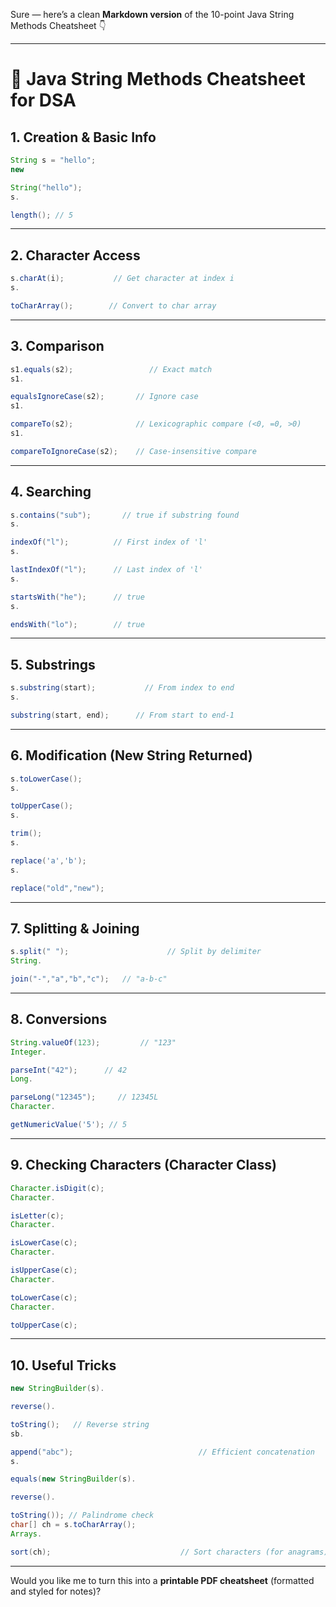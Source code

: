 Sure — here’s a clean **Markdown version** of the 10-point Java String Methods Cheatsheet 👇

---

# 🧠 Java String Methods Cheatsheet for DSA

## 1. Creation & Basic Info

```java
String s = "hello";
new

String("hello");
s.

length(); // 5
```

---

## 2. Character Access

```java
s.charAt(i);           // Get character at index i
s.

toCharArray();        // Convert to char array
```

---

## 3. Comparison

```java
s1.equals(s2);                 // Exact match
s1.

equalsIgnoreCase(s2);       // Ignore case
s1.

compareTo(s2);              // Lexicographic compare (<0, =0, >0)
s1.

compareToIgnoreCase(s2);    // Case-insensitive compare
```

---

## 4. Searching

```java
s.contains("sub");       // true if substring found
s.

indexOf("l");          // First index of 'l'
s.

lastIndexOf("l");      // Last index of 'l'
s.

startsWith("he");      // true
s.

endsWith("lo");        // true
```

---

## 5. Substrings

```java
s.substring(start);           // From index to end
s.

substring(start, end);      // From start to end-1
```

---

## 6. Modification (New String Returned)

```java
s.toLowerCase();
s.

toUpperCase();
s.

trim();
s.

replace('a','b');
s.

replace("old","new");
```

---

## 7. Splitting & Joining

```java
s.split(" ");                      // Split by delimiter
String.

join("-","a","b","c");   // "a-b-c"
```

---

## 8. Conversions

```java
String.valueOf(123);         // "123"
Integer.

parseInt("42");      // 42
Long.

parseLong("12345");     // 12345L
Character.

getNumericValue('5'); // 5
```

---

## 9. Checking Characters (Character Class)

```java
Character.isDigit(c);
Character.

isLetter(c);
Character.

isLowerCase(c);
Character.

isUpperCase(c);
Character.

toLowerCase(c);
Character.

toUpperCase(c);
```

---

## 10. Useful Tricks

```java
new StringBuilder(s).

reverse().

toString();   // Reverse string
sb.

append("abc");                            // Efficient concatenation
s.

equals(new StringBuilder(s).

reverse().

toString()); // Palindrome check
char[] ch = s.toCharArray();
Arrays.

sort(ch);                             // Sort characters (for anagrams)
```

---

Would you like me to turn this into a **printable PDF cheatsheet** (formatted and styled for notes)?
